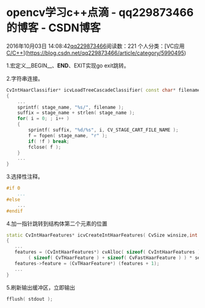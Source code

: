 # opencv学习c++点滴 - qq229873466的博客 - CSDN博客

2016年10月03日 14:08:42[qq229873466](https://me.csdn.net/qq229873466)阅读数：221
个人分类：[VC应用																[C/C++](https://blog.csdn.net/qq229873466/article/category/6778966)](https://blog.csdn.net/qq229873466/article/category/5990495)


1.宏定义__BEGIN__、__END__、EXIT实现go exit跳转。

2.字符串连接。

```cpp
CvIntHaarClassifier* icvLoadTreeCascadeClassifier( const char* filename, int step,int* splits )
{
    ...
    sprintf( stage_name, "%s/", filename );
    suffix = stage_name + strlen( stage_name );
    for( i = 0; ; i++ )
    {
        sprintf( suffix, "%d/%s", i, CV_STAGE_CART_FILE_NAME );
        f = fopen( stage_name, "r" );
        if( !f ) break;
        fclose( f );
    }
    ...
}
```

3.选择性注释。

```cpp
#if 0
    ...
#else
    ...
#endif
```

4.加一指针跳转到结构体第二个元素的位置

```cpp
static CvIntHaarFeatures* icvCreateIntHaarFeatures( CvSize winsize,int mode, int symmetric )
{
   ...
   features = (CvIntHaarFeatures*) cvAlloc( sizeof( CvIntHaarFeatures ) +
        ( sizeof( CvTHaarFeature ) + sizeof( CvFastHaarFeature ) ) * seq->total );
   features->feature = (CvTHaarFeature*) (features + 1);
   ...
}
```

5.刷新输出缓冲区，立即输出

```cpp
fflush( stdout );
```






